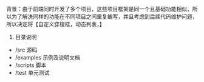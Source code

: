 <!--
 * @Author: 贺颖
 * @Date: 2024-03-06 16:06:19
 * @LastEditTime: 2024-03-07 10:26:51
 * @LastEditors: 贺颖
 * @Description:
-->

背景：由于前端同时开发了多个项目，这些项目框架是同一个且基础功能相似，所以为了解决同样的功能在不同项目之间重复编写，并且考虑到后续代码维护问题，所以决定将【自定义穿梭框，动态列表，】

1. 目录说明

- /src 源码
- /examples 示例及说明文档
- /scripts 脚本
- /test 单元测试
